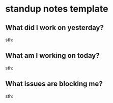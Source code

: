# standup notes template 

## What did I work on yesterday?  
sth:
## What am I working on today?  
sth:  
## What issues are blocking me?  
sth:  
